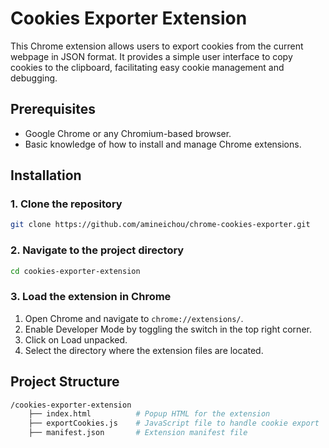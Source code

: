 # Cookies Exporter Extension

This Chrome extension allows users to export cookies from the current webpage in JSON format. It provides a simple user interface to copy cookies to the clipboard, facilitating easy cookie management and debugging.

## Prerequisites

- Google Chrome or any Chromium-based browser.
- Basic knowledge of how to install and manage Chrome extensions.

## Installation

### 1. Clone the repository

```bash
git clone https://github.com/amineichou/chrome-cookies-exporter.git
```

### 2. Navigate to the project directory

```bash
cd cookies-exporter-extension
```

### 3. Load the extension in Chrome

1. Open Chrome and navigate to `chrome://extensions/`.
2. Enable Developer Mode by toggling the switch in the top right corner.
3. Click on Load unpacked.
4. Select the directory where the extension files are located.

## Project Structure

```bash
/cookies-exporter-extension
    ├── index.html          # Popup HTML for the extension
    ├── exportCookies.js    # JavaScript file to handle cookie export
    ├── manifest.json       # Extension manifest file
```
